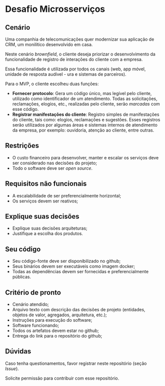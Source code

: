 # Desafio Microsserviços

## Cenário
Uma companhia de telecomunicações quer modernizar sua aplicação de CRM, um monilítico desenvolvido em casa.

Neste cenário *brownfield*, o cliente deseja priorizar o desenvolvimento da funcionalidade de registro de interações do cliente com a empresa.

Essa funcionalidade é utilizada por todos os canais (web, app móvel, unidade de resposta audível - ura e sistemas de parceiros).

Para o MVP, o cliente escolheu duas funções:

- **Fornecer protocolo**: Gera um código único, mas legível pelo cliente, utilizado como identificador de um atendimento. Todas as solicitações, reclamações, elogíos, etc., realizadas pelo cliente, serão *marcadas* com esse código.
- **Registrar manifestações do cliente**: Registro simples de manifestações do cliente, tais como: elogíos, reclamações e sugestões. Esses registros serão utilizados por algumas áreas e sistemas internos de atendimento da empresa, por exemplo: ouvidoria, atenção ao cliente, entre outras.

## Restrições

- O custo financeiro para desenvolver, manter e escalar os serviços deve ser considerado nas decisões do projeto;
- Todo o software deve ser *open source*.

## Requisitos não funcionais
- A escalabilidade de ser preferencialmente horizontal;
- Os serviços devem ser reativos;

## Explique suas decisões
- Explique suas decisões arquiteturas;
- Justifique a escolha dos produtos.

## Seu código
- Seu código-fonte deve ser disponibilizado no github;
- Seus binários devem ser executáveis como imagem docker;
- Todas as dependências devem ser fornecidas e preferencialmente públicas.

## Critério de pronto
- Cenário atendido;
- Arquivo texto com descrição das decisões de projeto (entidades, objetos de valor, agregados, arquitetura, etc.);
- Instruções para execução do software;
- Software funcionando;
- Todos os artefatos devem estar no github;
- Entrega do link para o repositório do github;

## Dúvidas
Caso tenha questionamentos, favor registrar neste repositório (seção *Issue*).

Solicite permissão para contribuir com esse repositório.